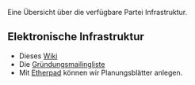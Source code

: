 Eine Übersicht über die verfügbare Partei Infrastruktur.

Elektronische Infrastruktur
---------------------------

-   Dieses [ Wiki](/wiki/Hauptseite "wikilink")
-   Die [
    Gründungsmailingliste](http://list.klarmachen-ändert.de/listinfo/kpartei-g "wikilink")
-   Mit [
    Etherpad](http://pad.klarmachen-ändert.de/mypads/?/login "wikilink")
    können wir Planungsblätter anlegen.
